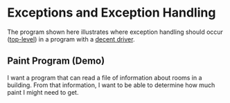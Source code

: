 # Exceptions and Exception Handling

The program shown here illustrates where exception handling should occur ([top-level](./Program.cs)) in a program with a [decent driver](./MyDriver.cs).

## Paint Program (Demo)

I want a program that can read a file of information about rooms in a building. From that information, I want to be able to determine how much paint I might need to get.